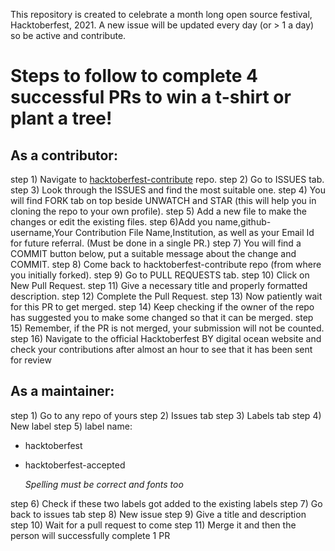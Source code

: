 This repository is created to celebrate a month long open source festival, Hacktoberfest, 2021.
A new issue will be updated every day (or > 1 a day) so be active and contribute.


# Steps to follow to complete 4 successful PRs to win a t-shirt or plant a tree!

## As a contributor:

step 1) Navigate to [hacktoberfest-contribute](https://github.com/printf-twinkle/hacktoberfest-contribute) repo.
step 2) Go to ISSUES tab.
step 3) Look through the ISSUES and find the most suitable one.
step 4) You will find FORK tab on top beside UNWATCH and STAR (this will help you in cloning the repo to your own profile).
step 5) Add a new file to make the changes or edit the existing files.
step 6)Add you name,github-username,Your Contribution File Name,Institution, as well as your Email Id for future referral. (Must be done in a single PR.)
step 7) You will find a COMMIT button below, put a suitable message about the change and COMMIT.
step 8) Come back to hacktoberfest-contribute repo (from where you initially forked).
step 9) Go to PULL REQUESTS tab.
step 10) Click on New Pull Request.
step 11) Give a necessary title and properly formatted description.
step 12) Complete the Pull Request.
step 13) Now patiently wait for this PR to get merged.
step 14) Keep checking if the owner of the repo has suggested you to make some changed so that it can be merged.
step 15) Remember, if the PR is not merged, your submission will not be counted.
step 16) Navigate to the official Hacktoberfest BY digital ocean website and check your contributions after almost an hour to see that it has been sent for review


## As a maintainer:

step 1) Go to any repo of yours
step 2) Issues tab
step 3) Labels tab
step 4) New label
step 5) label name:

 - hacktoberfest
 - hacktoberfest-accepted
   
   *Spelling must be correct and fonts too*

step 6) Check if these two labels got added to the existing labels
step 7) Go back to issues tab
step 8) New issue
step 9) Give a title and description
step 10) Wait for a pull request to come
step 11) Merge it and then the person will successfully complete 1 PR
